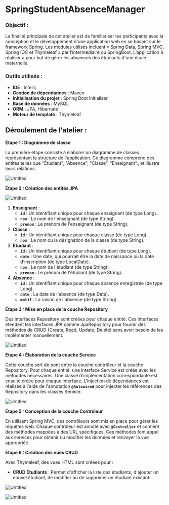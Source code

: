 # SpringStudentAbsenceManager

### **Objectif :**

La finalité principale de cet atelier est de familiariser les participants avec la conception et le développement d'une application web en se basant sur le framework Spring. Les modules utilisés incluent « Spring Data, Spring MVC, Spring IOC et Thymeleaf » par l’intermédiaire du SpringBoot. L’application à réaliser a pour but de gérer les absences des étudiants d'une école maternelle.

### **Outils utilisés** :

- **IDE** : Intellij
- **Gestion de dépendances** : Maven
- **Initialisation du projet** : Spring Boot Initializer
- **Base de données** : MySQL
- **ORM** : JPA, Hibernate
- **Moteur de template** : Thymeleaf

## **Déroulement de l'atelier** :

****Étape 1 : Diagramme de classe****

La première étape consiste à élaborer un diagramme de classes représentant la structure de l'application. Ce diagramme comprend des entités telles que "Étudiant", "Absence", "Classe", “Enseignant”., et illustre leurs relations.

![Untitled](https://prod-files-secure.s3.us-west-2.amazonaws.com/574a19cf-96ba-463a-9d7c-55b7276b6679/45b10148-e356-4ece-8178-d71dc3018151/Untitled.png)

****Étape 2 : Création des entités JPA****

![Untitled](https://prod-files-secure.s3.us-west-2.amazonaws.com/574a19cf-96ba-463a-9d7c-55b7276b6679/ae110773-02e2-4ef4-bf5e-cbef8026ec15/Untitled.png)

1. **Enseignant** :
    - **`id`** : Un identifiant unique pour chaque enseignant (de type Long).
    - **`nom`** : Le nom de l'enseignant (de type String).
    - **`prenom`** : Le prénom de l'enseignant (de type String).
2. **Classe** :
    - **`id`** : Un identifiant unique pour chaque classe (de type Long).
    - **`nom`** : Le nom ou la désignation de la classe (de type String).
3. **Etudiant** :
    - **`id`** : Un identifiant unique pour chaque étudiant (de type Long).
    - **`date`** : Une date, qui pourrait être la date de naissance ou la date d'inscription (de type LocalDate).
    - **`nom`** : Le nom de l'étudiant (de type String).
    - **`prenom`** : Le prénom de l'étudiant (de type String).
4. **Absence** :
    - **`id`** : Un identifiant unique pour chaque absence enregistrée (de type Long).
    - **`date`** : La date de l'absence (de type Date).
    - **`motif`** : La raison de l'absence (de type String).
    

****Étape 3 : Mise en place de la couche Repository****

Des interfaces Repository sont créées pour chaque entité. Ces interfaces étendent les interfaces JPA comme JpaRepository pour fournir des méthodes de CRUD (Create, Read, Update, Delete) sans avoir besoin de les implémenter manuellement.

![Untitled](https://prod-files-secure.s3.us-west-2.amazonaws.com/574a19cf-96ba-463a-9d7c-55b7276b6679/eaf0074d-143c-4597-aa76-93e7e22d0800/Untitled.png)

****Étape 4 : Élaboration de la couche Service****

Cette couche sert de pont entre la couche contrôleur et la couche Repository. Pour chaque entité, une interface Service est créée avec les méthodes nécessaires. Une classe d'implémentation correspondante est ensuite créée pour chaque interface. L'injection de dépendances est réalisée à l'aide de l'annotation **`@Autowired`** pour injecter les références des Repository dans les classes Service.

![Untitled](https://prod-files-secure.s3.us-west-2.amazonaws.com/574a19cf-96ba-463a-9d7c-55b7276b6679/e2e4ca77-43e5-4900-b95f-d7ecf9b2ded1/Untitled.png)

****Étape 5 : Conception de la couche Contrôleur****

En utilisant Spring MVC, des contrôleurs sont mis en place pour gérer les requêtes web. Chaque contrôleur est annoté avec **`@Controller`** et contient des méthodes mappées à des URL spécifiques. Ces méthodes font appel aux services pour obtenir ou modifier les données et renvoyer la vue appropriée.

**Étape 6 : Création des vues CRUD**

Avec Thymeleaf, des vues HTML sont créées pour :

- **CRUD Étudiants** : Permet d'afficher la liste des étudiants, d'ajouter un nouvel étudiant, de modifier ou de supprimer un étudiant existant.

![Untitled](https://prod-files-secure.s3.us-west-2.amazonaws.com/574a19cf-96ba-463a-9d7c-55b7276b6679/71b76c3a-579c-473f-91ef-efe2ef9e39a6/Untitled.png)

![Untitled](https://prod-files-secure.s3.us-west-2.amazonaws.com/574a19cf-96ba-463a-9d7c-55b7276b6679/5ac273c7-f135-4ad1-9bad-e583c42f32d3/Untitled.png)
